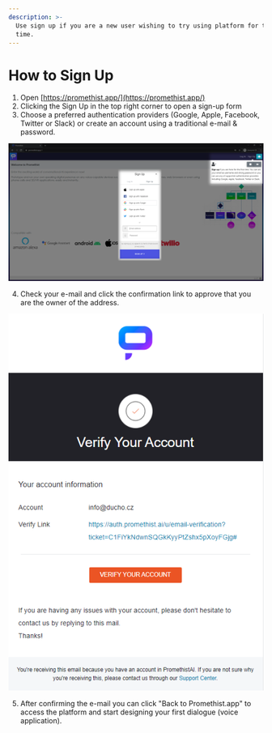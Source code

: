 ```yaml
---
description: >-
  Use sign up if you are a new user wishing to try using platform for the first
  time.
---
```


# How to Sign Up

1. Open [https://promethist.app/](https://promethist.app/)  
2. Clicking the Sign Up in the top right corner to open a sign-up form  
3. Choose a preferred authentication providers \(Google, Apple, Facebook, Twitter or Slack\) or create an account using a traditional e-mail & password.

![](../.gitbook/assets/image%20%281%29.png)



4. Check your e-mail and click the confirmation link to approve that you are the owner of the address.

![](../.gitbook/assets/image%20%282%29.png)

5. After confirming the e-mail you can click "Back to Promethist.app" to access the platform and start designing your first dialogue \(voice application\).

